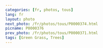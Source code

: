 ```yaml
---
categories: [fr, photos, tous]
lang: fr
layout: photo
next_photo: /fr/photos/tous/P0000374.html
picname: P0000376
prev_photo: /fr/photos/tous/P0000371.html
tags: [Green Grass, Trees]
---
```

